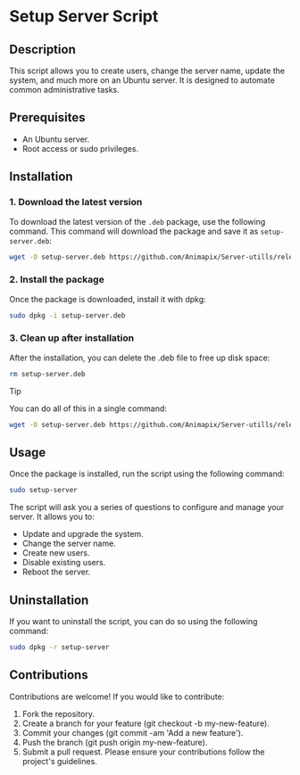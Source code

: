 # Setup Server Script

## Description
This script allows you to create users, change the server name, update the system, and much more on an Ubuntu server. It is designed to automate common administrative tasks.

## Prerequisites
- An Ubuntu server.
- Root access or sudo privileges.

## Installation

### 1. Download the latest version
To download the latest version of the `.deb` package, use the following command. This command will download the package and save it as `setup-server.deb`:
```bash
wget -O setup-server.deb https://github.com/Animapix/Server-utills/releases/download/v1.1.1/setup-server.deb
```


### 2. Install the package
Once the package is downloaded, install it with dpkg:
```bash
sudo dpkg -i setup-server.deb
```

### 3. Clean up after installation
After the installation, you can delete the .deb file to free up disk space:
```bash
rm setup-server.deb
```
> [!TIP]
> You can do all of this in a single command:
> ```bash
> wget -O setup-server.deb https://github.com/Animapix/Server-utills/releases/download/v1.1.1/setup-server.deb && sudo dpkg -i setup-server.deb && rm setup-server.deb
> ```

## Usage
Once the package is installed, run the script using the following command:
```bash
sudo setup-server
```
The script will ask you a series of questions to configure and manage your server. It allows you to:
- Update and upgrade the system.
- Change the server name.
- Create new users.
- Disable existing users.
- Reboot the server.

## Uninstallation
If you want to uninstall the script, you can do so using the following command:
```bash
sudo dpkg -r setup-server
```

## Contributions
Contributions are welcome! If you would like to contribute:
1. Fork the repository.
2. Create a branch for your feature (git checkout -b my-new-feature).
3. Commit your changes (git commit -am 'Add a new feature').
4. Push the branch (git push origin my-new-feature).
5. Submit a pull request.
Please ensure your contributions follow the project's guidelines.

